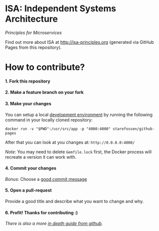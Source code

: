 # ISA: Independent Systems Architecture

_Principles for Microservices_

Find out more about ISA at <http://isa-principles.org>
(generated via GitHub Pages from this repository).

# How to contribute?

#### 1. Fork this repository
#### 2. Make a feature branch on your fork
#### 3. Make your changes
You can setup a local [development environment](https://hub.docker.com/r/starefossen/github-pages/) by running the following command in your locally cloned repository:

```
docker run -v "$PWD":/usr/src/app -p "4000:4000" starefossen/github-pages
```

After that you can look at you changes at: `http://0.0.0.0:4000/`

_Note_: You may need to delete `Gemfile.lock` first, the Docker process will recreate a version it can work with.

#### 4. Commit your changes
_Bonus_: Choose a [good commit message](https://chris.beams.io/posts/git-commit/)

#### 5. Open a pull-request
Provide a good title and describe what you want to change and why.

#### 6. Profit! Thanks for contributing :)

_There is also a more [in depth guide from github](https://guides.github.com/introduction/flow/)._ 
